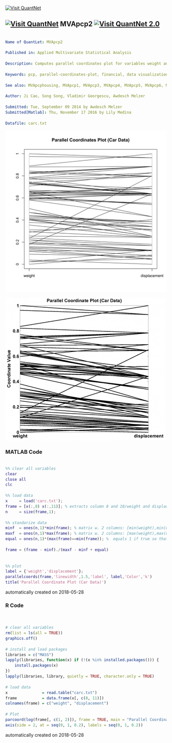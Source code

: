 [<img src="https://github.com/QuantLet/Styleguide-and-FAQ/blob/master/pictures/banner.png" width="888" alt="Visit QuantNet">](http://quantlet.de/)

## [<img src="https://github.com/QuantLet/Styleguide-and-FAQ/blob/master/pictures/qloqo.png" alt="Visit QuantNet">](http://quantlet.de/) **MVApcp2** [<img src="https://github.com/QuantLet/Styleguide-and-FAQ/blob/master/pictures/QN2.png" width="60" alt="Visit QuantNet 2.0">](http://quantlet.de/)

```yaml

Name of QuantLet: MVApcp2

Published in: Applied Multivariate Statistical Analysis

Description: Computes parallel coordinates plot for variables weight and displacement of the car data set.

Keywords: pcp, parallel-coordinates-plot, financial, data visualization, plot, graphical representation

See also: MVApcphousing, MVApcp1, MVApcp3, MVApcp4, MVApcp5, MVApcp6, MVApcp7, MVApcp8

Author: Ji Cao, Song Song, Vladimir Georgescu, Awdesch Melzer

Submitted: Tue, September 09 2014 by Awdesch Melzer
Submitted[Matlab]: Thu, November 17 2016 by Lily Medina

Datafile: carc.txt


```

![Picture1](MVApcp2.png)

![Picture2](MVApcp2_matlab.png)

### MATLAB Code
```matlab

%% clear all variables
clear
close all
clc

%% load data
x     = load('carc.txt');
frame = [x(:,8) x(:,11)]; % extracts column 8 and 10/weight and displacement; 
n     = size(frame,1);

%% standarize data
minf  = ones(n,1)*min(frame); % matrix w. 2 columns: [min(weight),min(displacement]
maxf  = ones(n,1)*max(frame); % matrix w. 2 columns: [max(weight),max(displacement]
equal = ones(n,1)*(max(frame)==min(frame)); %  equals 1 if true so that denominator is never equal zero

frame = (frame - minf)./(maxf - minf + equal)


%% plot
label = {'weight','displacement'};
parallelcoords(frame,'linewidth',1.5,'label', label,'Color','k')
title('Parallel Coordinate Plot (Car Data)')

```

automatically created on 2018-05-28

### R Code
```r


# clear all variables
rm(list = ls(all = TRUE))
graphics.off()

# install and load packages
libraries = c("MASS")
lapply(libraries, function(x) if (!(x %in% installed.packages())) {
    install.packages(x)
})
lapply(libraries, library, quietly = TRUE, character.only = TRUE)

# load data
x               = read.table("carc.txt")
frame           = data.frame(x[, c(8, 11)])
colnames(frame) = c("weight", "displacement")

# Plot
parcoord(log(frame[, c(1, 2)]), frame = TRUE, main = "Parallel Coordinates Plot (Car Data)")
axis(side = 2, at = seq(0, 1, 0.2), labels = seq(0, 1, 0.2)) 

```

automatically created on 2018-05-28